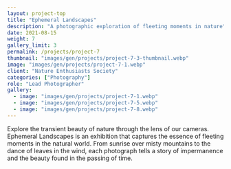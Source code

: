```yaml
---
layout: project-top
title: "Ephemeral Landscapes"
description: "A photographic exploration of fleeting moments in nature"
date: 2021-08-15
weight: 7
gallery_limit: 3
permalink: /projects/project-7
thumbnail: "images/gen/projects/project-7-3-thumbnail.webp"
image: "images/gen/projects/project-7-1.webp"
client: "Nature Enthusiasts Society"
categories: ["Photography"]
role: "Lead Photographer"
gallery:
  - image: "images/gen/projects/project-7-1.webp"
  - image: "images/gen/projects/project-7-5.webp"
  - image: "images/gen/projects/project-7-8.webp"
---
```


Explore the transient beauty of nature through the lens of our cameras. Ephemeral Landscapes is an exhibition that captures the essence of fleeting moments in the natural world. From sunrise over misty mountains to the dance of leaves in the wind, each photograph tells a story of impermanence and the beauty found in the passing of time.

